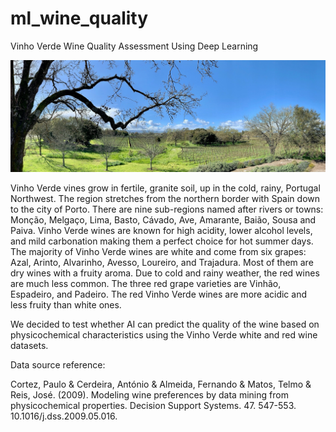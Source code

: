# ml_wine_quality
Vinho Verde Wine Quality Assessment Using Deep Learning

![](data/winery.jpg)

Vinho Verde vines grow in fertile, granite soil, up in the cold, rainy, Portugal Northwest. The region stretches from the northern border with Spain down to the city of Porto. There are nine sub-regions named after rivers or towns: Monção, Melgaço, Lima, Basto, Cávado, Ave, Amarante, Baião, Sousa and Paiva. Vinho Verde wines are known for high acidity, lower alcohol levels, and mild carbonation making them a perfect choice for hot summer days. The majority of Vinho Verde wines are white and come from six grapes: Azal, Arinto, Alvarinho, Avesso, Loureiro, and Trajadura. Most of them are dry wines with a fruity aroma. Due to cold and rainy weather, the red wines are much less common. The three red grape varieties are Vinhão, Espadeiro, and Padeiro. The red Vinho Verde wines are more acidic and less fruity than white ones. 

We decided to test whether AI can predict the quality of the wine based on physicochemical characteristics using the Vinho Verde white and red wine datasets.

Data source reference:

Cortez, Paulo & Cerdeira, António & Almeida, Fernando & Matos, Telmo & Reis, José. (2009). Modeling wine preferences by data mining from physicochemical properties. Decision Support Systems. 47. 547-553. 10.1016/j.dss.2009.05.016. 

